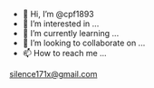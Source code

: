 - 👋 Hi, I’m @cpf1893
- 👀 I’m interested in ...
- 🌱 I’m currently learning ...
- 💞️ I’m looking to collaborate on ...
- 📫 How to reach me ...

<!---
cpf1893/cpf1893 is a ✨ special ✨ repository because its `README.md` (this file) appears on your GitHub profile.
You can click the Preview link to take a look at your changes.
--->

silence171x@gmail.com
